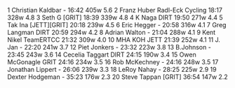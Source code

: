   1  Christian Kaldbar  -  16:42    405w  5.6  2  Franz Huber  Radl-Eck Cycling  18:17    328w  4.8  3  Seth G  [GRIT]  18:39    339w  4.8  4  K Naga  DIRT  19:50    271w  4.4  5  Tak Ina  [JETT][GRIT]  20:18    239w  4.5  6  Eric Hegger  -  20:58    316w  4.1  7  Greg Langman  DIRT  20:59    294w  4.2  8  Adrian Walton  -  21:04    288w  4.1  9  Kent Nikel  TeamERTCC  21:32    309w  4.0 10  MHA KOH  JETT  21:39    252w  4.1 11  J. Jan  -  22:20    241w  3.7 12  Piet Jonkers  -  23:32    223w  3.8 13  B.Johnson  -  23:45    243w  3.6 14  Cecelia Taggart  DIRT  24:15    190w  3.4 15  Owen McGonagle  GRIT  24:16    234w  3.5 16  Rob McKechney  -  24:16    248w  3.5 17  Jonathan Lippert  -  26:06    239w  3.3 18  LeRoy Nahay  -  28:25    225w  2.9 19  Dexter Hodgeman  -  35:23    176w  2.3 20  Steve Tappan  [GRIT]  36:54    147w  2.2